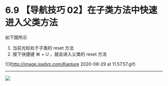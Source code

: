 # 6.9 【导航技巧 02】在子类方法中快速进入父类方法

如下图所示

1. 当前光标处于子类的 reset 方法
2. 按下快捷键 ⌘ + U ，就会进入父类的 reset 方法

![](http://image.iswbm.com/Kapture 2020-08-29 at 11.57.57.gif)

---

![](http://image.iswbm.com/20200607174235.png)